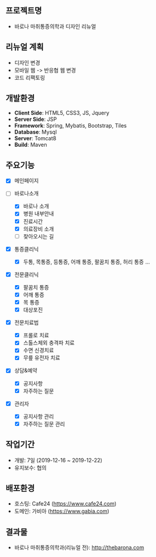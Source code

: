 ## 프로젝트명

- 바로나 마취통증의학과 디자인 리뉴얼

## 리뉴얼 계획

- 디자인 변경
- 모바일 웹 -> 반응협 웹 변경
- 코드 리팩토링

## 개발환경

- **Client Side**: HTML5, CSS3, JS, Jquery
- **Server Side**: JSP
- **Framework**: Spring, Mybatis, Bootstrap, Tiles
- **Database**: Mysql
- **Server**: Tomcat8
- **Build**: Maven

## 주요기능

- [x] 메인페이지

- [ ] 바로나소개

  - [x] 바로나 소개
  - [x] 병원 내부안내
  - [x] 진료시간
  - [x] 의료장비 소개
  - [ ] 찾아오시는 길

- [x] 통증클리닉

  - [x] 두통, 목통증, 등통증, 어깨 통증, 팔꿈치 통증, 허리 통증 ...

- [x] 전문클리닉

  - [x] 팔꿈치 통증
  - [x] 어깨 통증
  - [x] 목 통증
  - [x] 대상포진

- [x] 전문치료법

  - [x] 프롤로 치료
  - [x] 스톨스체외 충격파 치료
  - [x] 수면 신경치료
  - [x] 무릎 유전자 치료

- [x] 상담&예약

  - [x] 공지사항
  - [x] 자주하는 질문

- [x] 관리자

  - [x] 공지사항 관리
  - [x] 자주하는 질문 관리

## 작업기간

- 개발: 7일 (2019-12-16 ~ 2019-12-22)
- 유지보수: 협의

## 배포환경

- 호스팅: Cafe24 (https://www.cafe24.com)
- 도메인: 가비아 (https://www.gabia.com)

## 결과물

- 바로나 마취통증의학과(리뉴얼 전): http://thebarona.com

